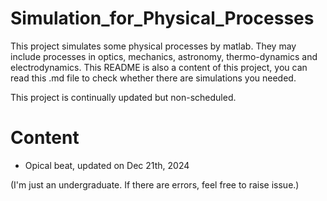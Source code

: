 # Simulation_for_Physical_Processes

This project simulates some physical processes by matlab. They may include processes in optics, mechanics, astronomy, thermo-dynamics and electrodynamics. This README is also a content of this project, you can read this .md file to check whether there are simulations you needed.

This project is continually updated but non-scheduled.

# Content
- Opical beat, updated on Dec 21th, 2024

(I'm just an undergraduate. If there are errors, feel free to raise issue.)
